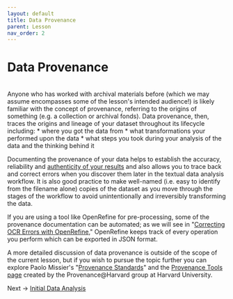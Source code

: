 ```yaml
---
layout: default
title: Data Provenance
parent: Lesson
nav_order: 2
---
```

# Data Provenance
<br />
Anyone who has worked with archival materials before (which we may assume encompasses some of the lesson's intended audience!) is likely familiar with the concept of provenance, referring to the origins of something (e.g. a collection or archival fonds). Data provenance, then, traces the origins and lineage of your dataset throughout its lifecycle including:
* where you got the data from
* what transformations your performed upon the data
* what steps you took during your analysis of the data and the thinking behind it

Documenting the provenance of your data helps to establish the accuracy, reliability and [authenticity of your results](https://www.ands.org.au/working-with-data/publishing-and-reusing-data/data-provenance) and also allows you to trace back and correct errors when you discover them later in the textual data analysis workflow. It is also good practice to make well-named (i.e. easy to identify from the filename alone) copies of the dataset as you move through the stages of the workflow to avoid unintentionally and irreversibly transforming the data.

If you are using a tool like OpenRefine for pre-processing, some of the provenance documentation can be automated; as we will see in "[Correcting OCR Errors with OpenRefine](ocr-correction.html)," OpenRefine keeps track of every operation you perform which can be exported in JSON format.

A more detailed discussion of data provenance is outside of the scope of the current lesson, but if you wish to pursue the topic further you can explore Paolo Missier's "[Provenance Standards](http://homepages.cs.ncl.ac.uk/paolo.missier/doc/Provenance-standards.pdf)" and the [Provenance Tools page](https://projects.iq.harvard.edu/provenance-at-harvard/tools) created by the Provenance@Harvard group at Harvard University.

Next -> [Initial Data Analysis](initial-data-analysis.html)
